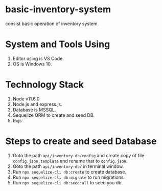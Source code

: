 # basic-inventory-system
consist basic operation of inventory system.

# System and Tools Using
1. Editor using is VS Code.
2. OS is Windows 10.

# Technology Stack
1. Node v11.6.0
2. Node.js and express.js.
3. Database is MSSQL.
4. Sequelize ORM to create and seed DB.
5. Rxjs

# Steps to create and seed Database
1. Goto the path `api/inventory-db/config` and create copy of file `config.json.template` and rename that to `config.json`.
1. Goto the path `api/inventory-db/` in terminal window.
2. Run `npx sequelize-cli db:create` to create database.
3. Run `npx sequelize-cli db:migrate` to run migrations.
4. Run `npx sequelize-cli db:seed:all` to seed you db.